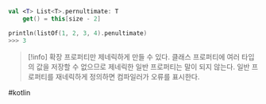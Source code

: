 ``` kotlin
val <T> List<T>.pernultimate: T
	get() = this[size - 2]

println(listOf(1, 2, 3, 4).penultimate)
>>> 3

```

> [!info] 확장 프로퍼티만 제네릭하게 만들 수 있다.
> 클래스 프로퍼티에 여러 타입의 값을 저장할 수 없으므로 제네릭한 일반 프로퍼티는 말이 되지 않는다.
> 일반 프로퍼티를 재네릭하게 정의하면 컴파일러가 오류를 표시한다.


#kotlin 